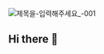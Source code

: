 ![제목을-입력해주세요_-001](https://github.com/user-attachments/assets/fa626fc7-63bd-4494-99f0-eb8d4a7ae686)

## Hi there 👋

<!--
**MyangSZ/MyangSZ** is a ✨ _special_ ✨ repository because its `README.md` (this file) appears on your GitHub profile.

Here are some ideas to get you started:

- 🔭 I’m currently working on ...
- 🌱 I’m currently learning ...
- 👯 I’m looking to collaborate on ...
- 🤔 I’m looking for help with ...
- 💬 Ask me about ...
- 📫 How to reach me: ...
- 😄 Pronouns: ...
- ⚡ Fun fact: ...
-->
